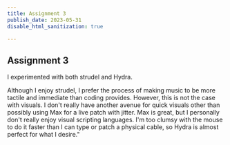 ```yaml
---
title: Assignment 3
publish_date: 2023-05-31
disable_html_sanitization: true

---
```

## Assignment 3





I experimented with both strudel and Hydra.

Although I enjoy strudel, I prefer the process of making music to be more tactile and immediate than coding provides. However, this is not the case with visuals. I don't really have another avenue for quick visuals other than possibly using Max for a live patch with jitter. Max is great, but I personally don't really enjoy visual scripting languages. I'm too clumsy with the mouse to do it faster than I can type or patch a physical cable, so Hydra is almost perfect for what I desire."


